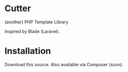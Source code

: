 # Cutter
(another) PHP Template Library

Inspired by Blade (Laravel).

# Installation
Download this source. Also available via Composer (soon).